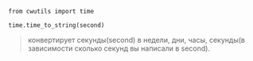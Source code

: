 
```
from cwutils import time

time.time_to_string(second)
```
> конвертирует секунды(second) в недели, дни, часы, секунды(в зависимости сколько секунд вы написали в second). 
